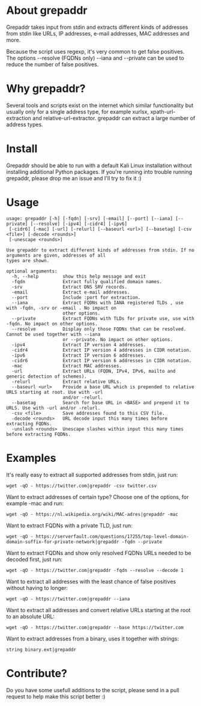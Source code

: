 # About grepaddr
Grepaddr takes input from stdin and extracts different kinds of addresses from stdin like URLs, IP addresses, e-mail addresses, MAC addresses and more.

Because the script uses regexp, it's very common to get false positives.
The options --resolve (FQDNs only) --iana and --private can be used to reduce the number of false positives.

# Why grepaddr?
Several tools and scripts exist on the internet which similar functionality but usually only for a single address type, for example xurlsx, xpath-url-extraction and relative-url-extractor. grepaddr can extract a large number of address types.

# Install
Grepaddr should be able to run with a default Kali Linux installation without installing additional Python packages. If you're running into trouble running grepaddr, please drop me an issue and I'll try to fix it :)

# Usage
```
usage: grepaddr [-h] [-fqdn] [-srv] [-email] [--port] [--iana] [--private] [--resolve] [-ipv4] [-cidr4] [-ipv6]
 [-cidr6] [-mac] [-url] [-relurl] [--baseurl <url>] [--basetag] [-csv <file>] [-decode <rounds>] 
 [-unescape <rounds>]

Use grepaddr to extract different kinds of addresses from stdin. If no arguments are given, addresses of all
types are shown.

optional arguments:
  -h, --help         show this help message and exit
  -fqdn              Extract fully qualified domain names.
  -srv               Extract DNS SRV records.
  -email             Extract e-mail addresses.
  --port             Include :port for extraction.
  --iana             Extract FQDNs with IANA registered TLDs , use with -fqdn, -srv or -email . No impact on
                     other options.
  --private          Extract FQDNs with TLDs for private use, use with -fqdn. No impact on other options.
  --resolve          Display only those FQDNs that can be resolved. Cannot be used together with --iana
                     or --private. No impact on other options.
  -ipv4              Extract IP version 4 addresses.
  -cidr4             Extract IP version 4 addresses in CIDR notation.
  -ipv6              Extract IP version 6 addresses.
  -cidr6             Extract IP version 6 addresses in CIDR notation.
  -mac               Extract MAC addresses.
  -url               Extract URLs (FQDN, IPv4, IPv6, mailto and generic detection of schemes).
  -relurl            Extract relative URLs.
  --baseurl <url>    Provide a base URL which is prepended to relative URLS starting at root. Use with -url
                     and/or -relurl.
  --basetag          Search for base URL in <BASE> and prepend it to URLS. Use with -url and/or -relurl.
  -csv <file>        Save addresses found to this CSV file.
  -decode <rounds>   URL decode input this many times before extracting FQDNs.
  -unslash <rounds>  Unescape slashes within input this many times before extracting FQDNs.
```
# Examples
It's really easy to extract all supported addresses from stdin, just run:
```
wget -qO - https://twitter.com|grepaddr -csv twitter.csv
```
Want to extract addresses of certain type? Choose one of the options, for example -mac and run:
```
wget -qO - https://nl.wikipedia.org/wiki/MAC-adres|grepaddr -mac
```
Want to extract FQDNs with a private TLD, just run:
```
wget -qO - https://serverfault.com/questions/17255/top-level-domain-domain-suffix-for-private-network|grepaddr -fqdn --private
```
Want to extract FQDNs and show only resolved FQDNs URLs needed to be decoded first, just run:
```
wget -qO - https://twitter.com|grepaddr -fqdn --resolve --decode 1
```
Want to extract all addresses with the least chance of false positives without having to longer:
```
wget -qO - https://twitter.com|grepaddr --iana
```
Want to extract all addresses and convert relative URLs starting at the root to an absolute URL:
```
wget -qO - https://twitter.com|grepaddr --base https://twitter.com
```
Want to extract addresses from a binary, uses it together with strings:
```
string binary.ext|grepaddr
```

# Contribute?
Do you have some usefull additions to the script, please send in a pull request to help make this script better :)
